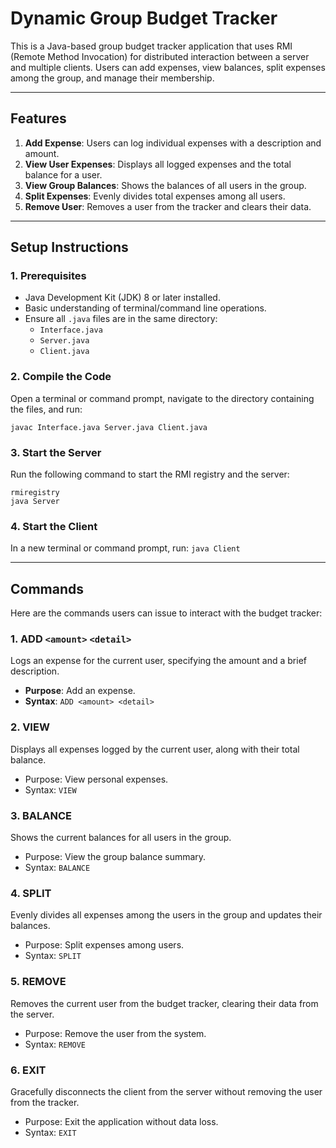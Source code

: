 # Dynamic Group Budget Tracker

This is a Java-based group budget tracker application that uses RMI (Remote Method Invocation) for distributed interaction between a server and multiple clients. Users can add expenses, view balances, split expenses among the group, and manage their membership.

---

## Features

1. **Add Expense**: Users can log individual expenses with a description and amount.
2. **View User Expenses**: Displays all logged expenses and the total balance for a user.
3. **View Group Balances**: Shows the balances of all users in the group.
4. **Split Expenses**: Evenly divides total expenses among all users.
5. **Remove User**: Removes a user from the tracker and clears their data.

---

## Setup Instructions

### 1. Prerequisites

- Java Development Kit (JDK) 8 or later installed.
- Basic understanding of terminal/command line operations.
- Ensure all `.java` files are in the same directory:
  - `Interface.java`
  - `Server.java`
  - `Client.java`

### 2. Compile the Code

Open a terminal or command prompt, navigate to the directory containing the files, and run:

```javac Interface.java Server.java Client.java```

### 3. Start the Server

Run the following command to start the RMI registry and the server:

```
rmiregistry
java Server
```

### 4. Start the Client

In a new terminal or command prompt, run:
```java Client```

---

## Commands

Here are the commands users can issue to interact with the budget tracker:

### 1. ADD `<amount>` `<detail>`
Logs an expense for the current user, specifying the amount and a brief description.

- **Purpose**: Add an expense.
- **Syntax**: 
  ```ADD <amount> <detail>```

### 2. VIEW
Displays all expenses logged by the current user, along with their total balance.

- Purpose: View personal expenses.
- Syntax:
  ```VIEW```

### 3. BALANCE
Shows the current balances for all users in the group.

- Purpose: View the group balance summary.
- Syntax:
  ```BALANCE```

### 4. SPLIT
Evenly divides all expenses among the users in the group and updates their balances.

- Purpose: Split expenses among users.
- Syntax:
  ```SPLIT```

### 5. REMOVE
Removes the current user from the budget tracker, clearing their data from the server.

- Purpose: Remove the user from the system.
- Syntax:
  ```REMOVE```

### 6. EXIT
Gracefully disconnects the client from the server without removing the user from the tracker.

- Purpose: Exit the application without data loss.
- Syntax:
  ```EXIT```
